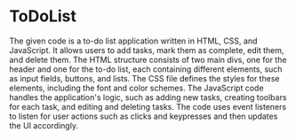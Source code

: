 # ToDoList

The given code is a to-do list application written in HTML, CSS, and JavaScript. It allows users to add tasks, mark them as complete, edit them, and delete them. The HTML structure consists of two main divs, one for the header and one for the to-do list, each containing different elements, such as input fields, buttons, and lists. The CSS file defines the styles for these elements, including the font and color schemes. The JavaScript code handles the application's logic, such as adding new tasks, creating toolbars for each task, and editing and deleting tasks. The code uses event listeners to listen for user actions such as clicks and keypresses and then updates the UI accordingly.

